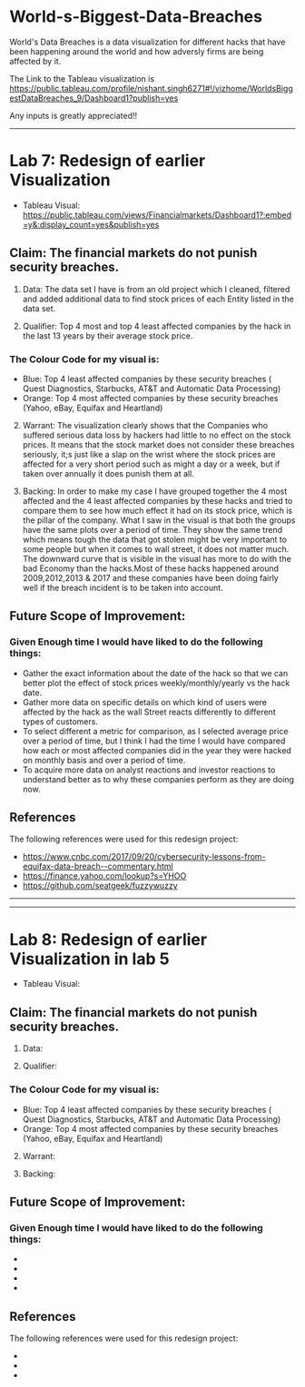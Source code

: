 # World-s-Biggest-Data-Breaches

World's Data Breaches is a data visualization for different hacks that have been happening around the world and how adversly firms are being affected by it.

The Link to the Tableau visualization is https://public.tableau.com/profile/nishant.singh6271#!/vizhome/WorldsBiggestDataBreaches_9/Dashboard1?publish=yes

Any inputs is greatly appreciated!!

******************************************************************************************************************************

# Lab 7: Redesign of earlier Visualization

* Tableau Visual: https://public.tableau.com/views/Financialmarkets/Dashboard1?:embed=y&:display_count=yes&publish=yes



## Claim: The financial markets do not punish security breaches.

1. Data: The data set I have is from an old project which I cleaned, filtered and added additional data to find stock prices of each Entity listed in the data set. 

2. Qualifier: Top 4 most and top 4 least affected companies by the hack in the last 13 years by their average stock price.

### The  Colour Code for my visual is:

* Blue: Top 4 least affected companies by these security breaches ( Quest Diagnostics, Starbucks, AT&T and Automatic Data Processing)
* Orange: Top 4 most affected companies by these security breaches (Yahoo, eBay, Equifax and Heartland)

2. Warrant: The visualization clearly shows that the Companies who suffered serious data loss by hackers had little to no effect on the stock prices. It means that the stock market does not consider these breaches seriously, it;s just like a slap on the wrist where the stock prices are affected for a very short period such as might a day or a week, but if taken over annually it does punish them at all.

3. Backing: In order to make my case I have grouped together the 4 most affected and the 4 least affected companies by these hacks and tried to compare them to see how much effect it had on its stock price, which is the pillar of the company. What I saw in the visual is that both the groups have the same plots over a period of time. They show the same trend which means tough the data that got stolen might be very important to some people but when it comes to wall street, it does not matter much. The downward curve that is visible in the visual has more to do with the bad Economy than the hacks.Most of these hacks happened around 2009,2012,2013 & 2017 and these companies have been doing fairly well if the breach incident is to be taken into account.



## Future Scope of Improvement:

### Given Enough time I would have liked to do the following things:

* Gather the exact information about the date of the hack so that we can better plot the effect of stock prices weekly/monthly/yearly vs the hack date. 
* Gather more data on specific details on which kind of users were affected by the hack as the wall Street reacts differently to different types of customers. 
* To select different a metric for comparison, as I selected average price over a period of time, but I think I had the time I would have compared how each or most affected companies did in the year they were hacked on monthly basis and over a period of time. 
* To acquire more data on analyst reactions and investor reactions to understand better as to why these companies perform as they are doing now.
## References

The following references were used for this redesign project:

* https://www.cnbc.com/2017/09/20/cybersecurity-lessons-from-equifax-data-breach--commentary.html
* https://finance.yahoo.com/lookup?s=YHOO
* https://github.com/seatgeek/fuzzywuzzy


******************************************************************************************************************************

******************************************************************************************************************************

# Lab 8: Redesign of earlier Visualization in lab 5

* Tableau Visual: 


## Claim: The financial markets do not punish security breaches.

1. Data: 

2. Qualifier: 

### The  Colour Code for my visual is:

* Blue: Top 4 least affected companies by these security breaches ( Quest Diagnostics, Starbucks, AT&T and Automatic Data Processing)
* Orange: Top 4 most affected companies by these security breaches (Yahoo, eBay, Equifax and Heartland)

2. Warrant: 

3. Backing: 


## Future Scope of Improvement:

### Given Enough time I would have liked to do the following things:

* 
* 
*  
* 

## References

The following references were used for this redesign project:

* 
* 
* 











